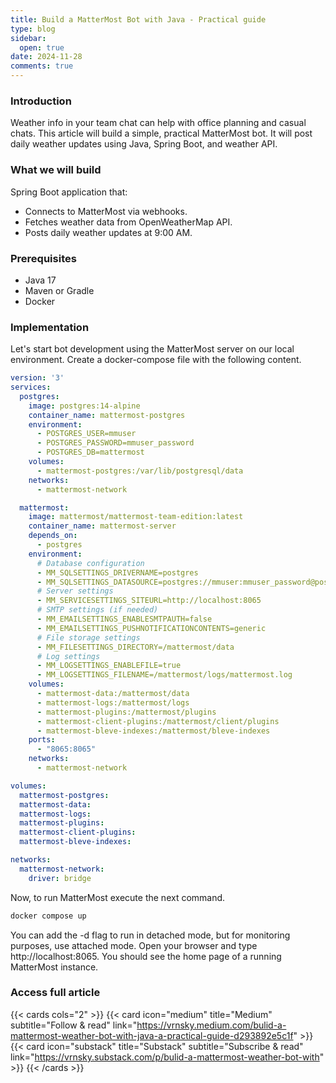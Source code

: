 ```yaml
---
title: Build a MatterMost Bot with Java - Practical guide
type: blog
sidebar:
  open: true
date: 2024-11-28
comments: true
---
```


### Introduction
Weather info in your team chat can help with office planning and casual chats.
This article will build a simple, practical MatterMost bot. It will post
daily weather updates using Java, Spring Boot, and weather API.

### What we will build
Spring Boot application that:
- Connects to MatterMost via webhooks.
- Fetches weather data from OpenWeatherMap API.
- Posts daily weather updates at 9:00 AM.

### Prerequisites
- Java 17
- Maven or Gradle
- Docker

### Implementation
Let's start bot development using the MatterMost server on our local environment.
Create a docker-compose file with the following content.

```yaml
version: '3'
services:
  postgres:
    image: postgres:14-alpine
    container_name: mattermost-postgres
    environment:
      - POSTGRES_USER=mmuser
      - POSTGRES_PASSWORD=mmuser_password
      - POSTGRES_DB=mattermost
    volumes:
      - mattermost-postgres:/var/lib/postgresql/data
    networks:
      - mattermost-network

  mattermost:
    image: mattermost/mattermost-team-edition:latest
    container_name: mattermost-server
    depends_on:
      - postgres
    environment:
      # Database configuration
      - MM_SQLSETTINGS_DRIVERNAME=postgres
      - MM_SQLSETTINGS_DATASOURCE=postgres://mmuser:mmuser_password@postgres:5432/mattermost?sslmode=disable
      # Server settings
      - MM_SERVICESETTINGS_SITEURL=http://localhost:8065
      # SMTP settings (if needed)
      - MM_EMAILSETTINGS_ENABLESMTPAUTH=false
      - MM_EMAILSETTINGS_PUSHNOTIFICATIONCONTENTS=generic
      # File storage settings
      - MM_FILESETTINGS_DIRECTORY=/mattermost/data
      # Log settings
      - MM_LOGSETTINGS_ENABLEFILE=true
      - MM_LOGSETTINGS_FILENAME=/mattermost/logs/mattermost.log
    volumes:
      - mattermost-data:/mattermost/data
      - mattermost-logs:/mattermost/logs
      - mattermost-plugins:/mattermost/plugins
      - mattermost-client-plugins:/mattermost/client/plugins
      - mattermost-bleve-indexes:/mattermost/bleve-indexes
    ports:
      - "8065:8065"
    networks:
      - mattermost-network

volumes:
  mattermost-postgres:
  mattermost-data:
  mattermost-logs:
  mattermost-plugins:
  mattermost-client-plugins:
  mattermost-bleve-indexes:

networks:
  mattermost-network:
    driver: bridge
```

Now, to run MatterMost execute the next command.
```bash
docker compose up
```

You can add the -d flag to run in detached mode, but for monitoring purposes, use attached mode. Open your browser and type http://localhost:8065. You should see
the home page of a running MatterMost instance.

### Access full article
{{< cards cols="2" >}}
{{< card icon="medium" title="Medium" subtitle="Follow & read" link="https://vrnsky.medium.com/bulid-a-mattermost-weather-bot-with-java-a-practical-guide-d293892e5c1f" >}}
{{< card icon="substack" title="Substack" subtitle="Subscribe & read" link="https://vrnsky.substack.com/p/bulid-a-mattermost-weather-bot-with" >}}
{{< /cards >}}
